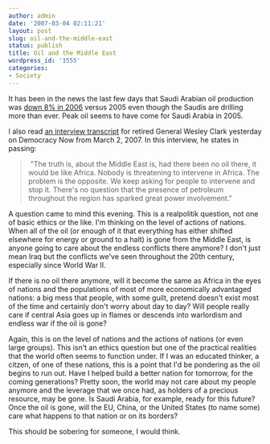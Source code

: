 ```yaml
---
author: admin
date: '2007-03-04 02:11:21'
layout: post
slug: oil-and-the-middle-east
status: publish
title: Oil and the Middle East
wordpress_id: '1555'
categories:
- Society
---
```

It has been in the news the last few days that Saudi Arabian oil production was <a href="http://www.theoildrum.com/node/2325">down 8% in 2006</a> versus 2005 even though the Saudis are drilling more than ever. Peak oil seems to have come for Saudi Arabia in 2005.

I also read <a href="http://www.democracynow.org/article.pl?sid=07/03/02/1440234">an interview transcript</a> for retired General Wesley Clark yesterday on Democracy Now from March 2, 2007. In this interview, he states in passing:
<blockquote> "The truth is, about the Middle East is, had there been no oil there, it would be like Africa. Nobody is threatening to intervene in Africa. The problem is the opposite. We keep asking for people to intervene and stop it. There's no question that the presence of petroleum throughout the region has sparked great power involvement."</blockquote>
A question came to mind this evening. This is a realpolitik question, not one of basic ethics or the like. I'm thinking on the level of actions of nations. When all of the oil (or enough of it that everything has either shifted elsewhere for energy or ground to a halt) is gone from the Middle East, is anyone going to care about the endless conflicts there anymore? I don't just mean Iraq but the conflicts we've seen throughout the 20th century, especially since World War II.

If there is no oil there anymore, will it become the same as Africa in the eyes of nations and the populations of most of more economically advantaged nations: a big mess that people, with some guilt, pretend doesn't exist most of the time and certainly don't worry about day to day? Will people really care if central Asia goes up in flames or descends into warlordism and endless war if the oil is gone?

Again, this is on the level of nations and the actions of nations (or even large groups). This isn't an ethics question but one of the practical realities that the world often seems to function under. If I was an educated thinker, a citzen, of one of these nations, this is a point that I'd be pondering as the oil begins to run out. Have I helped build a better nation for tomorrow, for the coming generations? Pretty soon, the world may not care about my people anymore and the leverage that we once had, as holders of a precious resource, may be gone. Is Saudi Arabia, for example, ready for this future? Once the oil is gone, will the EU, China, or the United States (to name some) care what happens to that nation or on its borders?

This should be sobering for someone, I would think.

